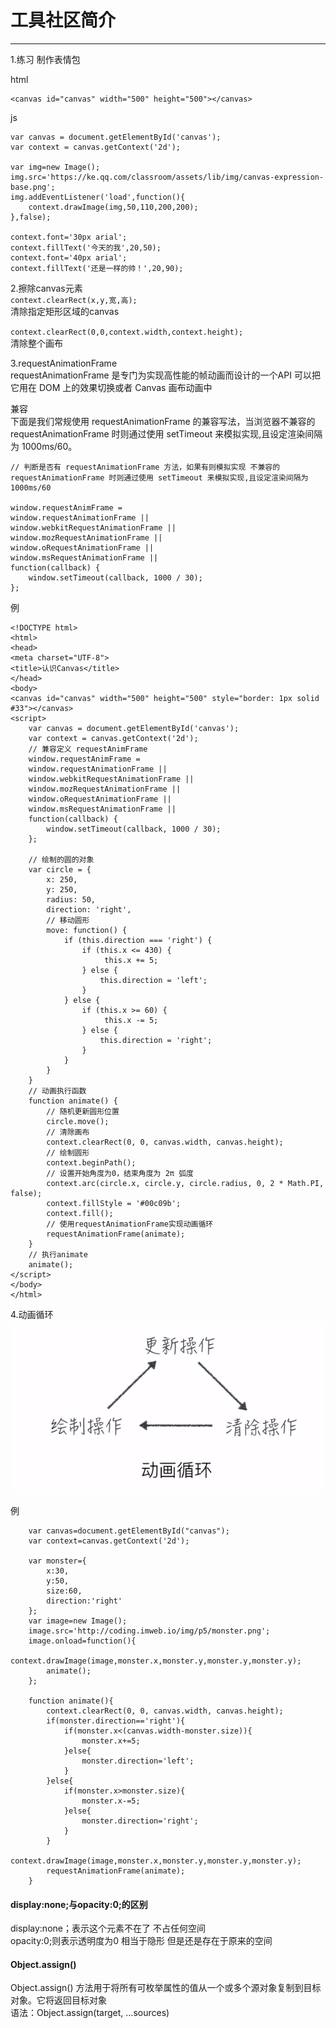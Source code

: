 # 工具社区简介

***

1.练习 制作表情包  

html

	<canvas id="canvas" width="500" height="500"></canvas>

js

    var canvas = document.getElementById('canvas');
    var context = canvas.getContext('2d');

    var img=new Image();
    img.src='https://ke.qq.com/classroom/assets/lib/img/canvas-expression-base.png';
    img.addEventListener('load',function(){
        context.drawImage(img,50,110,200,200);
    },false);
        
    context.font='30px arial';
    context.fillText('今天的我',20,50);
    context.font='40px arial';
    context.fillText('还是一样的帅！',20,90);   


2.擦除canvas元素  
`context.clearRect(x,y,宽,高);`  
清除指定矩形区域的canvas  

`context.clearRect(0,0,context.width,context.height);`  
清除整个画布  

3.requestAnimationFrame  
requestAnimationFrame 是专门为实现高性能的帧动画而设计的一个API 可以把它用在 DOM 上的效果切换或者 Canvas 画布动画中  

兼容  
下面是我们常规使用 requestAnimationFrame 的兼容写法，当浏览器不兼容的 requestAnimationFrame 时则通过使用 setTimeout 来模拟实现,且设定渲染间隔为 1000ms/60。

	// 判断是否有 requestAnimationFrame 方法，如果有则模拟实现 不兼容的 requestAnimationFrame 时则通过使用 setTimeout 来模拟实现,且设定渲染间隔为 1000ms/60
	
	window.requestAnimFrame =
	window.requestAnimationFrame ||
	window.webkitRequestAnimationFrame ||
	window.mozRequestAnimationFrame ||
	window.oRequestAnimationFrame ||
	window.msRequestAnimationFrame ||
	function(callback) {
    	window.setTimeout(callback, 1000 / 30);
	}; 

例

	<!DOCTYPE html>
	<html>
	<head>
    <meta charset="UTF-8">
    <title>认识Canvas</title>
	</head>
	<body>
    <canvas id="canvas" width="500" height="500" style="border: 1px solid #33"></canvas>
    <script>
        var canvas = document.getElementById('canvas');
        var context = canvas.getContext('2d');
        // 兼容定义 requestAnimFrame
        window.requestAnimFrame =
        window.requestAnimationFrame ||
        window.webkitRequestAnimationFrame ||
        window.mozRequestAnimationFrame ||
        window.oRequestAnimationFrame ||
        window.msRequestAnimationFrame ||
        function(callback) {
            window.setTimeout(callback, 1000 / 30);
        };

        // 绘制的圆的对象
        var circle = {
            x: 250,
            y: 250,
            radius: 50,
            direction: 'right',
            // 移动圆形
            move: function() {
                if (this.direction === 'right') {
                    if (this.x <= 430) {
                         this.x += 5;
                    } else {
                        this.direction = 'left';
                    }
                } else {
                    if (this.x >= 60) {
                         this.x -= 5;
                    } else {
                        this.direction = 'right';
                    }
                }
            }
        }
        // 动画执行函数
        function animate() {
            // 随机更新圆形位置
            circle.move();
            // 清除画布
            context.clearRect(0, 0, canvas.width, canvas.height);
            // 绘制圆形
            context.beginPath();
            // 设置开始角度为0，结束角度为 2π 弧度
            context.arc(circle.x, circle.y, circle.radius, 0, 2 * Math.PI, false);
            context.fillStyle = '#00c09b';
            context.fill();
            // 使用requestAnimationFrame实现动画循环
            requestAnimationFrame(animate);
        }
        // 执行animate
        animate();        
    </script>
	</body>
	</html>


4.动画循环  
![](images/day8_dhxh.png)  

例

        var canvas=document.getElementById("canvas");
        var context=canvas.getContext('2d');

        var monster={
            x:30,
            y:50,
            size:60,
            direction:'right'
        };
        var image=new Image();
        image.src='http://coding.imweb.io/img/p5/monster.png';
        image.onload=function(){
            context.drawImage(image,monster.x,monster.y,monster.y,monster.y);
            animate();
        };

        function animate(){
            context.clearRect(0, 0, canvas.width, canvas.height);
            if(monster.direction=='right'){
                if(monster.x<(canvas.width-monster.size)){
                    monster.x+=5;
                }else{
                    monster.direction='left';
                }
            }else{
                if(monster.x>monster.size){
                    monster.x-=5;
                }else{
                    monster.direction='right';
                }
            }
            context.drawImage(image,monster.x,monster.y,monster.y,monster.y);           
            requestAnimationFrame(animate);
        }


#### display:none;与opacity:0;的区别  
display:none；表示这个元素不在了 不占任何空间  
opacity:0;则表示透明度为0 相当于隐形 但是还是存在于原来的空间  


#### Object.assign()  
Object.assign() 方法用于将所有可枚举属性的值从一个或多个源对象复制到目标对象。它将返回目标对象  
语法：Object.assign(target, ...sources)



